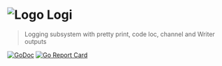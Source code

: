 # ![Logo](https://git.parallelcoin.io/dev/legacy/raw/commit/f709194e16960103834b0d0e25aec06c3d84f85b/logo/logo48x48.png) Logi 

> Logging subsystem with pretty print, code loc, channel and Writer outputs

[![GoDoc](https://img.shields.io/badge/godoc-documentation-blue.svg)](https://godoc.org/github.com/l0k18/OSaaS/pkg/logi) 
[![Go Report Card](https://goreportcard.com/badge/github.com/l0k18/OSaaS/pkg/logi)](https://goreportcard.com/report/github.com/l0k18/OSaaS/pkg/logi)
